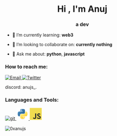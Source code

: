 <h1 align="center">Hi , I'm Anuj</h1>
<h3 align="center">a dev</h3>

- 🌱 I’m currently learning: **web3**

- 👯 I’m looking to collaborate on: **currently nothing**

- 💬 Ask me about: **python**, **javascript**

<h3 align="left">How to reach me:</h3>
<p align="left">
  <a href="mailto:theanuj33@gmail.com">
    <img src="https://img.shields.io/badge/Email-D14836?style=for-the-badge&logo=gmail&logoColor=white" alt="Email" height="50">
  </a>  
  <a href="https://twitter.com/anujs_twts" target="_blank">
    <img src="https://img.shields.io/badge/X-000000?style=for-the-badge&logo=twitter&logoColor=white" alt="Twitter" height="50">
  </a>
</p>

discord: anujs_.

<h3 align="left">Languages and Tools:</h3>
<p align="left">
  <a href="https://git-scm.com/" target="_blank" rel="noreferrer">
    <img src="https://www.vectorlogo.zone/logos/git-scm/git-scm-icon.svg" alt="git" width="40" height="40"/>
  </a> 
  <a href="https://www.python.org" target="_blank" rel="noreferrer">
    <img src="https://raw.githubusercontent.com/devicons/devicon/master/icons/python/python-original.svg" alt="python" width="40" height="40"/>
  </a>
  <a href="https://developer.mozilla.org/en-US/docs/Web/JavaScript" target="_blank" rel="noreferrer">
    <img src="https://raw.githubusercontent.com/devicons/devicon/master/icons/javascript/javascript-original.svg" alt="javascript" width="40" height="40"/>
  </a>
</p>

<p><img align="center" src="https://github-readme-stats.vercel.app/api/top-langs?username=0xanujs&show_icons=true&locale=en&layout=compact" alt="0xanujs" /></p>

<!---
anuj1kr/anuj1kr is a ✨ special ✨ repository because its `README.md` (this file) appears on your GitHub profile.
You can click the Preview link to take a look at your changes.
--->
